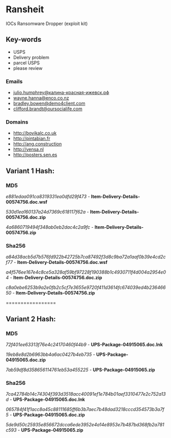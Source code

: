 # Ransheit
IOCs Ransomware Dropper (exploit kit)

## Key-words

- USPS
- Delivery problem
- parcel USPS
- please review

### Emails

- julio.humphrey@калина-красная-ижевск.рф
- wayne.hanna@enco.co.nz
- bradley.bowen@demo4client.com
- clifford.brandt@oursocialife.com

### Domains

* http://bovikalc.co.uk
* http://pintabian.fr
* http://ang.construction
* http://vensa.nl
* http://posters.sen.es



## Variant 1 Hash:

### MD5

*e881edaa091ca8319331ea0dfd29f473* - **Item-Delivery-Details-00574756.doc.wsf**

*530d1ea160137a24d7369c618117f62a* - **Item-Delivery-Details-00574756.doc.zip**

*4a6860719494f348ab0eb2dac4c2a9fc* - **Item-Delivery-Details-00574756.zip**

### Sha256

*a84d38acb5d7b576fd922b42725b7ca87492f3d8c9ba72a1aaf0b39e4cd2cf77* - **Item-Delivery-Details-00574756.doc.wsf**

*a4f576ee167e4c8ce5a328af59bf97228f190388b1c4930711f4d004a2954e04* - **Item-Delivery-Details-00574756.doc.zip**

*c8a0ebe6253b9a2e0fb2c5cf7e3655e9720f411d3614fc674039ed4b23646650* - **Item-Delivery-Details-00574756.zip**

=================

## Variant 2 Hash:

### MD5

*72f401ee63313f76e4c24170460f44b9* - **UPS-Package-04915065.doc.lnk**

*19eb8e8d2b6963bb4a6ac0427b4eb735* - **UPS-Package-04915065.doc.zip**

*7ab59df8d358656114761eb53a455225* - **UPS-Package-04915065.zip**

### Sha256

*7ca42784b14c74304f393d3518acc40091ef1e784b01aef3310477e2c752a13d* - **UPS-Package-04915065.doc.lnk**

*065784f41f1acc8a45c88111685ff6b3b7aec7b48dad3218cccd354573b3a7f5* - **UPS-Package-04915065.doc.zip**

*5de9d50c25935e856672dcca6ede3952e4a14e8953e7b487bd368fb2a781c593* - **UPS-Package-04915065.zip**
